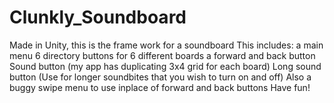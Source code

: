 # Clunkly_Soundboard
Made in Unity, this is the frame work for a soundboard
This includes: 
  a main menu
  6 directory buttons for 6 different boards
  a forward and back button
  Sound button (my app has duplicating 3x4 grid for each board)
  Long sound button (Use for longer soundbites that you wish to turn on and off)
  Also a buggy swipe menu to use inplace of forward and back buttons
Have fun!  
